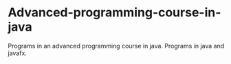 # Advanced-programming-course-in-java
Programs in an advanced programming course in java.
Programs in java and javafx.
